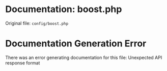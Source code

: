 # Documentation: boost.php

Original file: `config/boost.php`

# Documentation Generation Error

There was an error generating documentation for this file: Unexpected API response format